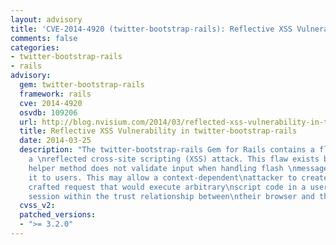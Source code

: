 ```yaml
---
layout: advisory
title: 'CVE-2014-4920 (twitter-bootstrap-rails): Reflective XSS Vulnerability in twitter-bootstrap-rails'
comments: false
categories:
- twitter-bootstrap-rails
- rails
advisory:
  gem: twitter-bootstrap-rails
  framework: rails
  cve: 2014-4920
  osvdb: 109206
  url: http://blog.nvisium.com/2014/03/reflected-xss-vulnerability-in-twitter.html
  title: Reflective XSS Vulnerability in twitter-bootstrap-rails
  date: 2014-03-25
  description: "The twitter-bootstrap-rails Gem for Rails contains a flaw that enables
    a \nreflected cross-site scripting (XSS) attack. This flaw exists because the\nbootstrap_flash
    helper method does not validate input when handling flash \nmessages before returning
    it to users. This may allow a context-dependent\nattacker to create a specially
    crafted request that would execute arbitrary\nscript code in a user's browser
    session within the trust relationship between\ntheir browser and the server.\n"
  cvss_v2: 
  patched_versions:
  - ">= 3.2.0"
---
```

